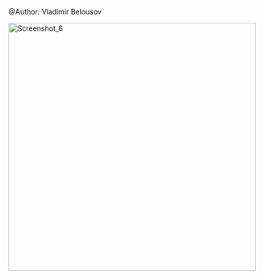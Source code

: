 @Author:
Vladimir Belousov

<img width="490" alt="Screenshot_6" src="https://user-images.githubusercontent.com/93716652/158210545-fc024c51-233c-42a8-b4e1-0506ba0dc1d2.png">
